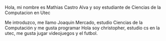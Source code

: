 
Hola, mi nombre es Mathias Castro Alva y soy estudiante de Ciencias de la Computacion en Utec

Me introduzco, me llamo Joaquin Mercado, estudio Ciencias de la Computación y me gusta programar
Hola soy christopher, estudio cs en la utec, me gusta jugar videojuegos y el futbol.


